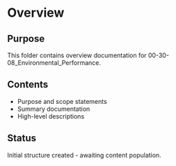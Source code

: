 # Overview

## Purpose
This folder contains overview documentation for 00-30-08_Environmental_Performance.

## Contents
- Purpose and scope statements
- Summary documentation
- High-level descriptions

## Status
Initial structure created - awaiting content population.
